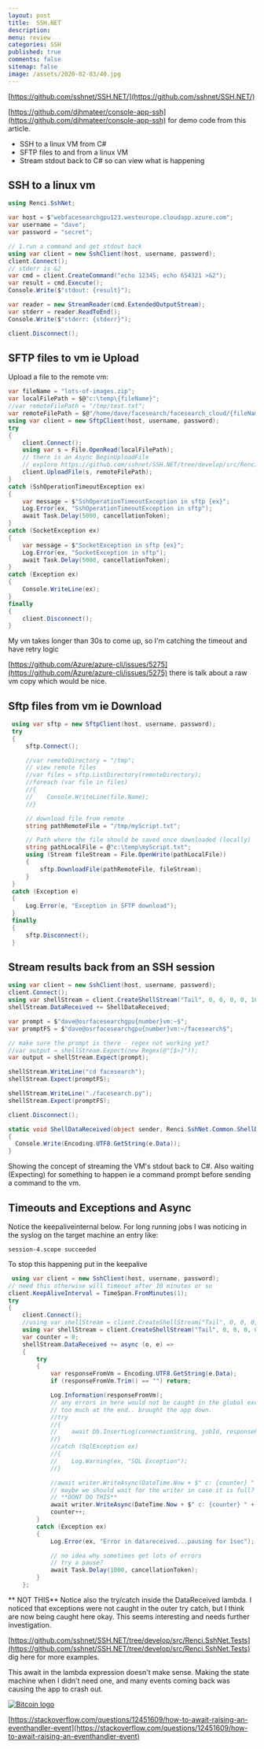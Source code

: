 ```yaml
---
layout: post
title:  SSH.NET
description: 
menu: review
categories: SSH 
published: true 
comments: false     
sitemap: false
image: /assets/2020-02-03/40.jpg
---
```


<!-- [![Bitcoin logo](/assets/2021-02-19/bitcoin.svg "Bitcoin"){:width="500px"}](/assets/2021-02-19/bitcoin.svg) -->

[https://github.com/sshnet/SSH.NET/](https://github.com/sshnet/SSH.NET/)

[https://github.com/djhmateer/console-app-ssh](https://github.com/djhmateer/console-app-ssh) for demo code from this article.

- SSH to a linux VM from C#
- SFTP files to and from a linux VM
- Stream stdout back to C# so can view what is happening

## SSH to a linux vm

```cs
using Renci.SshNet;

var host = $"webfacesearchgpu123.westeurope.cloudapp.azure.com";
var username = "dave";
var password = "secret";

// 1.run a command and get stdout back
using var client = new SshClient(host, username, password);
client.Connect();
// stderr is &2
var cmd = client.CreateCommand("echo 12345; echo 654321 >&2");
var result = cmd.Execute();
Console.Write($"stdout: {result}");

var reader = new StreamReader(cmd.ExtendedOutputStream);
var stderr = reader.ReadToEnd();
Console.Write($"stderr: {stderr}");

client.Disconnect();
```

## SFTP files to vm ie Upload

Upload a file to the remote vm:

```cs
var fileName = "lots-of-images.zip";
var localFilePath = $@"c:\temp\{fileName}";
//var remoteFilePath = "/tmp/test.txt";
var remoteFilePath = $@"/home/dave/facesearch/facesearch_cloud/{fileName}";
using var client = new SftpClient(host, username, password);
try
{
    client.Connect();
    using var s = File.OpenRead(localFilePath);
    // there is an Async BeginUploadFile
    // explore https://github.com/sshnet/SSH.NET/tree/develop/src/Renci.SshNet.Tests/Classes
    client.UploadFile(s, remoteFilePath);
}
catch (SshOperationTimeoutException ex)
{
    var message = $"SshOperationTimeoutException in sftp {ex}";
    Log.Error(ex, "SshOperationTimeoutException in sftp");
    await Task.Delay(5000, cancellationToken);
}
catch (SocketException ex)
{
    var message = $"SocketException in sftp {ex}";
    Log.Error(ex, "SocketException in sftp");
    await Task.Delay(5000, cancellationToken);
}
catch (Exception ex)
{
    Console.WriteLine(ex);
}
finally
{
    client.Disconnect();
}
```

My vm takes longer than 30s to come up, so I'm catching the timeout and have retry logic

[https://github.com/Azure/azure-cli/issues/5275](https://github.com/Azure/azure-cli/issues/5275) there is talk about a raw vm copy which would be nice.

## Sftp files from vm ie Download

```cs
 using var sftp = new SftpClient(host, username, password);
 try
 {
     sftp.Connect();

     //var remoteDirectory = "/tmp";
     // view remote files
     //var files = sftp.ListDirectory(remoteDirectory);
     //foreach (var file in files)
     //{
     //    Console.WriteLine(file.Name);
     //}

     // download file from remote
     string pathRemoteFile = "/tmp/myScript.txt";

     // Path where the file should be saved once downloaded (locally)
     string pathLocalFile = @"c:\temp\myScript.txt";
     using (Stream fileStream = File.OpenWrite(pathLocalFile))
     {
         sftp.DownloadFile(pathRemoteFile, fileStream);
     }
 }
 catch (Exception e)
 {
     Log.Error(e, "Exception in SFTP download");
 }
 finally
 {
     sftp.Disconnect();
 }

```

## Stream results back from an SSH session

```cs
using var client = new SshClient(host, username, password);
client.Connect();
using var shellStream = client.CreateShellStream("Tail", 0, 0, 0, 0, 1024);
shellStream.DataReceived += ShellDataReceived;

var prompt = $"dave@osrfacesearchgpu{number}vm:~$";
var promptFS = $"dave@osrfacesearchgpu{number}vm:~/facesearch$";

// make sure the prompt is there - regex not working yet?
//var output = shellStream.Expect(new Regex(@"[$>]"));
var output = shellStream.Expect(prompt);

shellStream.WriteLine("cd facesearch");
shellStream.Expect(promptFS);

shellStream.WriteLine("./facesearch.py");
shellStream.Expect(promptFS);

client.Disconnect();

static void ShellDataReceived(object sender, Renci.SshNet.Common.ShellDataEventArgs e)
{
  Console.Write(Encoding.UTF8.GetString(e.Data));
}
```

Showing the concept of streaming the VM's stdout back to C#. Also waiting (Expecting) for something to happen ie a command prompt before sending a command to the vm.

## Timeouts and Exceptions and Async

Notice the keepaliveinternal below. For long running jobs I was noticing in the syslog on the target machine an entry like:

`session-4.scope succeeded`

To stop this happening put in the keepalive

```cs
 using var client = new SshClient(host, username, password);
// need this otherwise will timeout after 10 minutes or so
client.KeepAliveInterval = TimeSpan.FromMinutes(1);
try
{
    client.Connect();
    //using var shellStream = client.CreateShellStream("Tail", 0, 0, 0, 0, 1024);
    using var shellStream = client.CreateShellStream("Tail", 0, 0, 0, 0, 1024);
    var counter = 0;
    shellStream.DataReceived += async (o, e) =>
    {
        try
        {
            var responseFromVm = Encoding.UTF8.GetString(e.Data);
            if (responseFromVm.Trim() == "") return;

            Log.Information(responseFromVm);
            // any errors in here would not be caught in the global exception handler
            // too much at the end.. brought the app down.
            //try
            //{
            //    await Db.InsertLog(connectionString, jobId, responseFromVm);
            //}
            //catch (SqlException ex)
            //{
            //    Log.Warning(ex, "SQL Exception");
            //}

            //await writer.WriteAsync(DateTime.Now + $" c: {counter} " + responseFromVm, cancellationToken);
            // maybe we should wait for the writer in case it is full?
            // **DONT DO THIS**
            await writer.WriteAsync(DateTime.Now + $" c: {counter} " + responseFromVm, cancellationToken);
            counter++;
        }
        catch (Exception ex)
        {
            Log.Error(ex, "Error in datareceived...pausing for 1sec");

            // no idea why sometimes get lots of errors
            // try a pause?
            await Task.Delay(1000, cancellationToken);
        }
    };

```

** NOT THIS**
Notice also the try/catch inside the DataReceived lambda. I noticed that exceptions were not caught in the outer try catch, but I think are now being caught here okay. This seems interesting and needs further investigation.

[https://github.com/sshnet/SSH.NET/tree/develop/src/Renci.SshNet.Tests](https://github.com/sshnet/SSH.NET/tree/develop/src/Renci.SshNet.Tests) dig here for more examples.

This await in the lambda expression doesn't make sense. Making the state machine when I didn't need one, and many events coming back was causing the app to crash out.


<!-- [![Bitcoin logo](/assets/2021-07-18/crash.jpg "crash"){:width="800px"}](/assets/2021-07-18/crash.jpg) -->
[![Bitcoin logo](/assets/2021-07-18/crash.jpg "crash")](/assets/2021-07-18/crash_full.jpg)


[https://stackoverflow.com/questions/12451609/how-to-await-raising-an-eventhandler-event](https://stackoverflow.com/questions/12451609/how-to-await-raising-an-eventhandler-event)